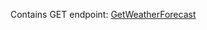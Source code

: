 Contains GET endpoint:
[GetWeatherForecast](https://localhost:7279/WeatherForecast/GetWeatherForecast)
